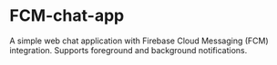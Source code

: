 # FCM-chat-app
A simple web chat application with Firebase Cloud Messaging (FCM) integration. Supports foreground and background notifications.
